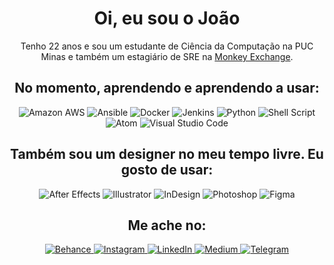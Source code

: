 <center>
	<h1> Oi, eu sou o João </h1> Tenho 22 anos e sou um estudante de Ciência da Computação na PUC Minas e também um estagiário de SRE na <a href="https://monkey.exchange">Monkey Exchange</a>. <br>
	<h2>No momento, aprendendo e aprendendo a usar:</h2>
	<p>
		<a target="_blank">
			<img alt="Amazon AWS" src="https://img.shields.io/badge/AWS-FF9900?style=for-the-badge&logo=amazonaws&logoColor=white" />
		</a>
		<a target="_blank">
			<img alt="Ansible" src="https://img.shields.io/badge/Ansible-000000?style=for-the-badge&logo=ansible&logoColor=white" />
		</a>
		<a target="_blank">
			<img alt="Docker" src="https://img.shields.io/badge/Docker-2CA5E0?style=for-the-badge&logo=docker&logoColor=white" />
		</a>
		<a target="_blank">
			<img alt="Jenkins" src="https://img.shields.io/badge/Jenkins-D24939?style=for-the-badge&logo=Jenkins&logoColor=white" />
		</a>
		<a target="_blank">
			<img alt="Python" src="https://img.shields.io/badge/Python-3776AB?style=for-the-badge&logo=python&logoColor=white" />
		</a>
		<a target="_blank">
			<img alt="Shell Script" src="https://img.shields.io/badge/Shell_Script-121011?style=for-the-badge&logo=gnu-bash&logoColor=white" />
		</a>
		<br>
		<a target="_blank">
			<img alt="Atom" src="https://img.shields.io/badge/Atom-66595C?style=for-the-badge&logo=Atom&logoColor=white" />
		</a>
		<a target="_blank">
			<img alt="Visual Studio Code" src="https://img.shields.io/badge/Visual_Studio_Code-0078D4?style=for-the-badge&logo=visual%20studio%20code&logoColor=white" />
		</a>
	<h2>Também sou um designer no meu tempo livre. Eu gosto de usar:</h2>
	<p>
		<a target="_blank">
			<img alt="After Effects" src="https://img.shields.io/badge/Adobe%20after%20affects-CF96FD?style=for-the-badge&logo=Adobe%20after%20effects&logoColor=black" />
		</a>
		<a target="_blank">
			<img alt="Illustrator" src="https://img.shields.io/badge/Adobe%20Illustrator-FF9A00?style=for-the-badge&logo=adobe%20illustrator&logoColor=white" />
		</a>
		<a target="_blank">
			<img alt="InDesign" src="https://img.shields.io/badge/Adobe%20InDesign-FF3366?style=for-the-badge&logo=Adobe%20InDesign&logoColor=white" />
		</a>
		<a target="_blank">
			<img alt="Photoshop" src="https://img.shields.io/badge/Adobe%20Photoshop-31A8FF?style=for-the-badge&logo=Adobe%20Photoshop&logoColor=white" />
		</a>
		<a target="_blank">
			<img alt="Figma" src="https://img.shields.io/badge/Figma-F24E1E?style=for-the-badge&logo=figma&logoColor=white" />
		</a>
	</p>
	<h2>Me ache no:</h2>
	<p>
		<a href="https://www.behance.net/jpocruz" target="_blank">
			<img alt="Behance" src="https://img.shields.io/badge/Behance-0054F7?style=for-the-badge&logo=behance&logoColor=white" />
		</a>
		<a href="http://instagram.com/jpoc10" target="_blank">
			<img alt="Instagram" src="https://img.shields.io/badge/Instagram-E4405F?style=for-the-badge&logo=instagram&logoColor=white" />
		</a>
		<a href="https://www.linkedin.com/in/jpocruz/" target="_blank">
			<img alt="LinkedIn" src="https://img.shields.io/badge/LinkedIn-0077B5?style=for-the-badge&logo=linkedin&logoColor=white" />
		</a>
		<a href="https://medium.com/@jpoCruz" target="_blank">
			<img alt="Medium" src="https://img.shields.io/badge/Medium-12100E?style=for-the-badge&logo=medium&logoColor=white" />
		</a>
		<a href="https://telegram.me/jpocruz/" target="_blank">
			<img alt="Telegram" src="https://img.shields.io/badge/Telegram-2CA5E0?style=for-the-badge&logo=telegram&logoColor=white" />
		</a>
	</p>
